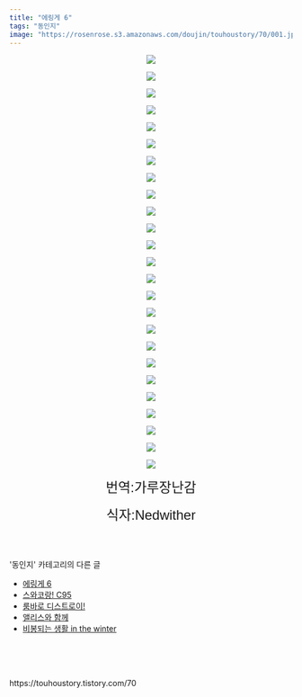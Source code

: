 ```yaml
---
title: "에링게 6"
tags: "동인지"
image: "https://rosenrose.s3.amazonaws.com/doujin/touhoustory/70/001.jpg"
---
```

<div class="article">
<div class="tt_article_useless_p_margin"><p style="text-align: center; clear: none; float: none;"><img src="{{ site.imgserver1 }}/touhoustory/70/001.jpg"/></p><p style="text-align: center; clear: none; float: none;"><img src="{{ site.imgserver1 }}/touhoustory/70/002.jpg"/></p><p style="text-align: center; clear: none; float: none;"><img src="{{ site.imgserver1 }}/touhoustory/70/003.jpg"/></p><p style="text-align: center; clear: none; float: none;"><img src="{{ site.imgserver1 }}/touhoustory/70/004.jpg"/></p><p style="text-align: center; clear: none; float: none;"><img src="{{ site.imgserver1 }}/touhoustory/70/005.jpg"/></p><p style="text-align: center; clear: none; float: none;"><img src="{{ site.imgserver1 }}/touhoustory/70/006.jpg"/></p><p style="text-align: center; clear: none; float: none;"><img src="{{ site.imgserver1 }}/touhoustory/70/007.jpg"/></p><p style="text-align: center; clear: none; float: none;"><img src="{{ site.imgserver1 }}/touhoustory/70/008.jpg"/></p><p style="text-align: center; clear: none; float: none;"><img src="{{ site.imgserver1 }}/touhoustory/70/009.jpg"/></p><p style="text-align: center; clear: none; float: none;"><img src="{{ site.imgserver1 }}/touhoustory/70/010.jpg"/></p><p style="text-align: center; clear: none; float: none;"><img src="{{ site.imgserver1 }}/touhoustory/70/011.jpg"/></p><p style="text-align: center; clear: none; float: none;"><img src="{{ site.imgserver1 }}/touhoustory/70/012.jpg"/></p><p style="text-align: center; clear: none; float: none;"><img src="{{ site.imgserver1 }}/touhoustory/70/013.jpg"/></p><p style="text-align: center; clear: none; float: none;"><img src="{{ site.imgserver1 }}/touhoustory/70/014.jpg"/></p><p style="text-align: center; clear: none; float: none;"><img src="{{ site.imgserver1 }}/touhoustory/70/015.jpg"/></p><p style="text-align: center; clear: none; float: none;"><img src="{{ site.imgserver1 }}/touhoustory/70/016.jpg"/></p><p style="text-align: center; clear: none; float: none;"><img src="{{ site.imgserver1 }}/touhoustory/70/017.jpg"/></p><p style="text-align: center; clear: none; float: none;"><img src="{{ site.imgserver1 }}/touhoustory/70/018.jpg"/></p><p style="text-align: center; clear: none; float: none;"><img src="{{ site.imgserver1 }}/touhoustory/70/019.jpg"/></p><p style="text-align: center; clear: none; float: none;"><img src="{{ site.imgserver1 }}/touhoustory/70/020.jpg"/></p><p style="text-align: center; clear: none; float: none;"><img src="{{ site.imgserver1 }}/touhoustory/70/021.jpg"/></p><p style="text-align: center; clear: none; float: none;"><img src="{{ site.imgserver1 }}/touhoustory/70/022.jpg"/></p><p style="text-align: center; clear: none; float: none;"><img src="{{ site.imgserver1 }}/touhoustory/70/023.jpg"/></p><p style="text-align: center; clear: none; float: none;"><img src="{{ site.imgserver1 }}/touhoustory/70/024.jpg"/></p><p style="text-align: center; clear: none; float: none;"><img src="{{ site.imgserver1 }}/touhoustory/70/025.jpg"/></p><p style="text-align: center;"><span style="font-size: 18pt;"><span style='font-size: 18pt; font-family: "맑은 고딕", sans-serif;'>번역:가루장난감</span></span></p><p style="text-align: center;"><span style='font-size: 18pt; font-family: "맑은 고딕", sans-serif;'>식자:Nedwither</span><span style='font-size: 18pt; font-family: "맑은 고딕", sans-serif;'></span><span style='font-size: 18pt; font-family: "맑은 고딕", sans-serif;'></span><span style='font-size: 18pt; font-family: "맑은 고딕", sans-serif;'></span><span style='font-size: 18pt; font-family: "맑은 고딕", sans-serif;'></span><span style='font-size: 18pt; font-family: "맑은 고딕", sans-serif;'></span><span style='font-size: 18pt; font-family: "맑은 고딕", sans-serif;'></span><span style='font-size: 18pt; font-family: "맑은 고딕", sans-serif;'></span><span style='font-size: 18pt; font-family: "맑은 고딕", sans-serif;'></span><span style='font-size: 18pt; font-family: "맑은 고딕", sans-serif;'></span><span style='font-size: 18pt; font-family: "맑은 고딕", sans-serif;'></span><span style='font-size: 18pt; font-family: "맑은 고딕", sans-serif;'></span><span style='font-size: 18pt; font-family: "맑은 고딕", sans-serif;'></span><span style='font-size: 18pt; font-family: "맑은 고딕", sans-serif;'></span><span style='font-size: 18pt; font-family: "맑은 고딕", sans-serif;'></span><span style='font-size: 18pt; font-family: "맑은 고딕", sans-serif;'></span><span style='font-size: 18pt; font-family: "맑은 고딕", sans-serif;'></span><span style='font-size: 18pt; font-family: "맑은 고딕", sans-serif;'></span><span style='font-size: 18pt; font-family: "맑은 고딕", sans-serif;'></span><span style='font-size: 18pt; font-family: "맑은 고딕", sans-serif;'></span><span style='font-size: 18pt; font-family: "맑은 고딕", sans-serif;'></span><span style='font-size: 18pt; font-family: "맑은 고딕", sans-serif;'></span><span style='font-size: 18pt; font-family: "맑은 고딕", sans-serif;'></span><span style='font-size: 18pt; font-family: "맑은 고딕", sans-serif;'></span><span style='font-size: 18pt; font-family: "맑은 고딕", sans-serif;'></span><span style='font-size: 18pt; font-family: "맑은 고딕", sans-serif;'></span><br/></p> </div></div><br/>
<div class="tagTrail">
</div><br/>
<div class="another">
<p>'동인지' 카테고리의 다른 글</p>
<ul>
<li><a href="/touhoustory_70">에링게 6</a></li>
<li><a href="/touhoustory_69">스와코랑! C95</a></li>
<li><a href="/touhoustory_67">룸바로 디스트로이!</a></li>
<li><a href="/touhoustory_66">앨리스와 함께</a></li>
<li><a href="/touhoustory_65">비봉되는 생활 in the winter</a></li>
</ul>
</div><br/>
<div class="cb_lstcomment">
</div><br/>
<br/>
<p id="refer">https://touhoustory.tistory.com/70</p>
<br/>
